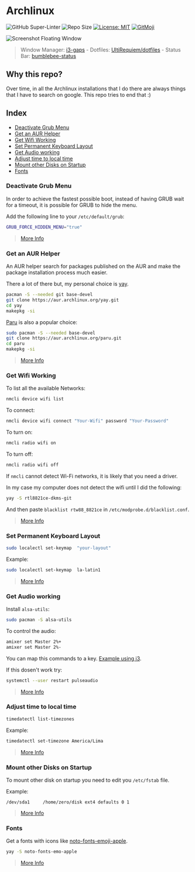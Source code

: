 # Archlinux

![GitHub Super-Linter](https://github.com/UltiRequiem/Archlinux/workflows/Lint%20Markdown/badge.svg)
![Repo Size](https://img.shields.io/github/repo-size/ultirequiem/Archlinux?style=flat-square&label=Repo)
[![License: MIT](https://img.shields.io/badge/License-MIT-blue.svg)](https://opensource.org/licenses/MIT)
[![GitMoji](https://img.shields.io/badge/Gitmoji-%F0%9F%8E%A8%20-FFDD67.svg)](https://gitmoji.dev)

![Screenshot Floating Window](https://i.imgur.com/NKNiLcp.png)

> Window Manager: [i3-gaps](https://github.com/Airblader/i3) -
> Dotfiles: [UltiRequiem/dotfiles](https://github.com/UltiRequiem/dotfiles) -
> Status Bar: [bumblebee-status](https://github.com/tobi-wan-kenobi/bumblebee-status)

## Why this repo?

Over time, in all the Archlinux installations that I do there are always things
that I have to search on google. This repo tries to end that :)

## Index

- [Deactivate Grub Menu](#deactivate-grub-menu)
- [Get an AUR Helper](#get-an-aur-helper)
- [Get Wifi Working](#get-wifi-working)
- [Set Permanent Keyboard Layout](#set-permanent-keyboard-layout)
- [Get Audio working](#get-audio-working)
- [Adjust time to local time](#adjust-time-to-local-time)
- [Mount other Disks on Startup](#mount-other-disks-on-startup)
- [Fonts](#fonts)

### Deactivate Grub Menu

In order to achieve the fastest possible boot,
instead of having GRUB wait for a timeout,
it is possible for GRUB to hide the menu.

Add the following line to your `/etc/default/grub`:

```bash
GRUB_FORCE_HIDDEN_MENU="true"
```

> [More Info](https://wiki.archlinux.org/title/GRUB/Tips_and_tricks)

### Get an AUR Helper

An AUR helper search for packages published on the AUR and
make the package installation process much easier.

There a lot of there but, my personal choice is [yay](https://github.com/Jguer/yay).

```bash
pacman -S --needed git base-devel
git clone https://aur.archlinux.org/yay.git
cd yay
makepkg -si
```

[Paru](https://github.com/Morganamilo/paru) is also a popular choice:

```bash
sudo pacman -S --needed base-devel
git clone https://aur.archlinux.org/paru.git
cd paru
makepkg -si
```

> [More Info](https://wiki.archlinux.org/title/AUR_helpers)

### Get Wifi Working

To list all the available Networks:

```bash
nmcli device wifi list
```

To connect:

```bash
nmcli device wifi connect "Your-Wifi" password "Your-Password"
```

To turn on:

```bash
nmcli radio wifi on
```

To turn off:

```bash
nmcli radio wifi off
```

If `nmcli` cannot detect Wi-Fi networks, it is likely that you need a driver.

In my case my computer does not detect the wifi until I did the following:

```bash
yay -S rtl8821ce-dkms-git
```

And then paste `blacklist rtw88_8821ce` in `/etc/modprobe.d/blacklist.conf`.

> [More Info](https://wiki.archlinux.org/title/Network_configuration/Wireless)

### Set Permanent Keyboard Layout

```bash
sudo localectl set-keymap  "your-layout"
```

Example:

```bash
sudo localectl set-keymap  la-latin1
```

> [More Info](https://wiki.archlinux.org/title/locale)

### Get Audio working

Install `alsa-utils`:

```bash
sudo pacman -S alsa-utils
```

To control the audio:

```bash
amixer set Master 2%+
amixer set Master 2%-
```

You can map this commands to a key. [Example using i3](https://github.com/UltiRequiem/dotfiles/blob/5ca2ac37a2aa087b57598b8a4a15574f0762f446/config/i3/config#L120).

If this dosen't work try:

```bash
systemctl --user restart pulseaudio
```

> [More Info](https://wiki.archlinux.org/title/Advanced_Linux_Sound_Architecture)

### Adjust time to local time

```bash
timedatectl list-timezones
```

Example:

```bash
timedatectl set-timezone America/Lima
```

> [More Info](https://wiki.archlinux.org/title/System_time)

### Mount other Disks on Startup

To mount other disk on startup you need to edit you `/etc/fstab` file.

Example:

```fstab
/dev/sda1     /home/zero/disk ext4 defaults 0 1
```

> [More Info](https://wiki.archlinux.org/title/Autostarting)

### Fonts

Get a fonts with icons like [noto-fonts-emoji-apple](https://aur.archlinux.org/packages/noto-fonts-emoji-apple).

```bash
yay -S noto-fonts-emo-apple
```

> [More Info](https://wiki.archlinux.org/title/fonts)
